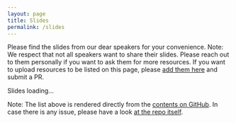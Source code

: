 ```yaml
---
layout: page
title: Slides
permalink: /slides
---
```


Please find the slides from our dear speakers for your convenience. 
Note: We respect that not all speakers want to share their slides. Please reach out to them personally if you want to ask them for more resources. If you want to upload resources to be listed on this page, please [add them here](https://github.com/CloudNativeLinz/cloudnativelinz.github.io/tree/main/slides) and submit a PR.


<script>
    (async () => {
        const folderresponse = await fetch('https://api.github.com/repos/CloudNativeLinz/cloudnativelinz.github.io/contents/slides');
        const folderdata = await folderresponse.json();
        let htmlString = '<ul>';
        
        for (let folder of folderdata) {
            htmlString += `<li><strong>Edition: ${folder.name}</strong></li>`;
            const fileresponse = await fetch('https://api.github.com/repos/CloudNativeLinz/cloudnativelinz.github.io/contents/slides/'+folder.name);
            const filedata = await fileresponse.json();
            htmlString += '<ul>';
            for  (let file of filedata) {
                let mypath = file.path
                htmlString += `<li><a href="${mypath}">${file.name}</a></li>`;
            }
            htmlString += '</ul>';
        }

        htmlString += '</ul>';
        document.getElementById('slidecontent').innerHTML = htmlString;
    })()
</script>


<div id="slidecontent">Slides loading...</div>


Note: The list above is rendered directly from the [contents on GitHub](https://github.com/CloudNativeLinz/cloudnativelinz.github.io/tree/main/slides). In case there is any issue, please have a look [at the repo itself](https://github.com/CloudNativeLinz/cloudnativelinz.github.io/tree/main/slides).
